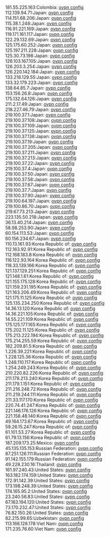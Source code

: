181.55.225.163:Colombia: [ovpn config](vpn/181_55_225_163.ovpn)  
112.139.94.71:Japan: [ovpn config](vpn/112_139_94_71.ovpn)  
114.151.68.206:Japan: [ovpn config](vpn/114_151_68_206.ovpn)  
115.38.1.248:Japan: [ovpn config](vpn/115_38_1_248.ovpn)  
116.91.221.169:Japan: [ovpn config](vpn/116_91_221_169.ovpn)  
119.171.161.117:Japan: [ovpn config](vpn/119_171_161_117.ovpn)  
122.29.132.69:Japan: [ovpn config](vpn/122_29_132_69.ovpn)  
125.175.60.252:Japan: [ovpn config](vpn/125_175_60_252.ovpn)  
125.197.211.228:Japan: [ovpn config](vpn/125_197_211_228.ovpn)  
125.30.73.198:Japan: [ovpn config](vpn/125_30_73_198.ovpn)  
126.103.167.105:Japan: [ovpn config](vpn/126_103_167_105.ovpn)  
126.203.3.254:Japan: [ovpn config](vpn/126_203_3_254.ovpn)  
126.220.142.184:Japan: [ovpn config](vpn/126_220_142_184.ovpn)  
133.218.129.55:Japan: [ovpn config](vpn/133_218_129_55.ovpn)  
133.32.179.223:Japan: [ovpn config](vpn/133_32_179_223.ovpn)  
138.64.85.7:Japan: [ovpn config](vpn/138_64_85_7.ovpn)  
153.156.26.8:Japan: [ovpn config](vpn/153_156_26_8.ovpn)  
175.132.64.126:Japan: [ovpn config](vpn/175_132_64_126.ovpn)  
211.2.17.49:Japan: [ovpn config](vpn/211_2_17_49.ovpn)  
218.227.46.79:Japan: [ovpn config](vpn/218_227_46_79.ovpn)  
219.100.37.1:Japan: [ovpn config](vpn/219_100_37_1.ovpn)  
219.100.37.108:Japan: [ovpn config](vpn/219_100_37_108.ovpn)  
219.100.37.109:Japan: [ovpn config](vpn/219_100_37_109.ovpn)  
219.100.37.125:Japan: [ovpn config](vpn/219_100_37_125.ovpn)  
219.100.37.138:Japan: [ovpn config](vpn/219_100_37_138.ovpn)  
219.100.37.19:Japan: [ovpn config](vpn/219_100_37_19.ovpn)  
219.100.37.205:Japan: [ovpn config](vpn/219_100_37_205.ovpn)  
219.100.37.211:Japan: [ovpn config](vpn/219_100_37_211.ovpn)  
219.100.37.213:Japan: [ovpn config](vpn/219_100_37_213.ovpn)  
219.100.37.22:Japan: [ovpn config](vpn/219_100_37_22.ovpn)  
219.100.37.4:Japan: [ovpn config](vpn/219_100_37_4.ovpn)  
219.100.37.50:Japan: [ovpn config](vpn/219_100_37_50.ovpn)  
219.100.37.58:Japan: [ovpn config](vpn/219_100_37_58.ovpn)  
219.100.37.67:Japan: [ovpn config](vpn/219_100_37_67.ovpn)  
219.100.37.7:Japan: [ovpn config](vpn/219_100_37_7.ovpn)  
219.100.37.90:Japan: [ovpn config](vpn/219_100_37_90.ovpn)  
219.100.64.197:Japan: [ovpn config](vpn/219_100_64_197.ovpn)  
219.100.86.70:Japan: [ovpn config](vpn/219_100_86_70.ovpn)  
219.67.73.213:Japan: [ovpn config](vpn/219_67_73_213.ovpn)  
223.135.50.218:Japan: [ovpn config](vpn/223_135_50_218.ovpn)  
36.13.40.214:Japan: [ovpn config](vpn/36_13_40_214.ovpn)  
58.98.253.90:Japan: [ovpn config](vpn/58_98_253_90.ovpn)  
60.154.113.53:Japan: [ovpn config](vpn/60_154_113_53.ovpn)  
60.156.234.67:Japan: [ovpn config](vpn/60_156_234_67.ovpn)  
110.13.161.93:Korea Republic of: [ovpn config](vpn/110_13_161_93.ovpn)  
112.163.92.91:Korea Republic of: [ovpn config](vpn/112_163_92_91.ovpn)  
112.168.183.8:Korea Republic of: [ovpn config](vpn/112_168_183_8.ovpn)  
116.122.93.164:Korea Republic of: [ovpn config](vpn/116_122_93_164.ovpn)  
118.33.139.166:Korea Republic of: [ovpn config](vpn/118_33_139_166.ovpn)  
121.137.129.251:Korea Republic of: [ovpn config](vpn/121_137_129_251.ovpn)  
121.148.1.61:Korea Republic of: [ovpn config](vpn/121_148_1_61.ovpn)  
121.155.175.128:Korea Republic of: [ovpn config](vpn/121_155_175_128.ovpn)  
121.159.231.195:Korea Republic of: [ovpn config](vpn/121_159_231_195.ovpn)  
121.163.206.49:Korea Republic of: [ovpn config](vpn/121_163_206_49.ovpn)  
121.175.11.125:Korea Republic of: [ovpn config](vpn/121_175_11_125.ovpn)  
125.135.234.250:Korea Republic of: [ovpn config](vpn/125_135_234_250.ovpn)  
14.36.13.120:Korea Republic of: [ovpn config](vpn/14_36_13_120.ovpn)  
14.36.221.105:Korea Republic of: [ovpn config](vpn/14_36_221_105.ovpn)  
14.55.221.109:Korea Republic of: [ovpn config](vpn/14_55_221_109.ovpn)  
175.125.177.165:Korea Republic of: [ovpn config](vpn/175_125_177_165.ovpn)  
175.202.11.125:Korea Republic of: [ovpn config](vpn/175_202_11_125.ovpn)  
175.213.222.194:Korea Republic of: [ovpn config](vpn/175_213_222_194.ovpn)  
175.214.255.59:Korea Republic of: [ovpn config](vpn/175_214_255_59.ovpn)  
182.209.81.5:Korea Republic of: [ovpn config](vpn/182_209_81_5.ovpn)  
1.226.39.221:Korea Republic of: [ovpn config](vpn/1_226_39_221.ovpn)  
1.228.125.36:Korea Republic of: [ovpn config](vpn/1_228_125_36.ovpn)  
1.248.110.117:Korea Republic of: [ovpn config](vpn/1_248_110_117.ovpn)  
1.254.249.243:Korea Republic of: [ovpn config](vpn/1_254_249_243.ovpn)  
210.220.82.226:Korea Republic of: [ovpn config](vpn/210_220_82_226.ovpn)  
211.178.213.240:Korea Republic of: [ovpn config](vpn/211_178_213_240.ovpn)  
211.179.1.151:Korea Republic of: [ovpn config](vpn/211_179_1_151.ovpn)  
211.216.248.72:Korea Republic of: [ovpn config](vpn/211_216_248_72.ovpn)  
211.219.244.111:Korea Republic of: [ovpn config](vpn/211_219_244_111.ovpn)  
211.33.117.170:Korea Republic of: [ovpn config](vpn/211_33_117_170.ovpn)  
220.74.41.247:Korea Republic of: [ovpn config](vpn/220_74_41_247.ovpn)  
221.146.176.126:Korea Republic of: [ovpn config](vpn/221_146_176_126.ovpn)  
221.158.48.140:Korea Republic of: [ovpn config](vpn/221_158_48_140.ovpn)  
49.164.173.67:Korea Republic of: [ovpn config](vpn/49_164_173_67.ovpn)  
59.26.15.247:Korea Republic of: [ovpn config](vpn/59_26_15_247.ovpn)  
61.101.53.27:Korea Republic of: [ovpn config](vpn/61_101_53_27.ovpn)  
61.79.13.156:Korea Republic of: [ovpn config](vpn/61_79_13_156.ovpn)  
187.209.173.25:Mexico: [ovpn config](vpn/187_209_173_25.ovpn)  
45.135.135.153:Russian Federation: [ovpn config](vpn/45_135_135_153.ovpn)  
87.251.126.111:Russian Federation: [ovpn config](vpn/87_251_126_111.ovpn)  
91.142.155.179:Russian Federation: [ovpn config](vpn/91_142_155_179.ovpn)  
49.228.230.16:Thailand: [ovpn config](vpn/49_228_230_16.ovpn)  
161.97.240.43:United States: [ovpn config](vpn/161_97_240_43.ovpn)  
163.182.174.159:United States: [ovpn config](vpn/163_182_174_159.ovpn)  
172.91.142.39:United States: [ovpn config](vpn/172_91_142_39.ovpn)  
173.198.248.39:United States: [ovpn config](vpn/173_198_248_39.ovpn)  
174.165.95.2:United States: [ovpn config](vpn/174_165_95_2.ovpn)  
23.240.56.83:United States: [ovpn config](vpn/23_240_56_83.ovpn)  
67.183.194.120:United States: [ovpn config](vpn/67_183_194_120.ovpn)  
73.170.232.47:United States: [ovpn config](vpn/73_170_232_47.ovpn)  
76.82.150.26:United States: [ovpn config](vpn/76_82_150_26.ovpn)  
82.215.99.65:Uzbekistan: [ovpn config](vpn/82_215_99_65.ovpn)  
113.166.128.178:Viet Nam: [ovpn config](vpn/113_166_128_178.ovpn)  
171.235.76.60:Viet Nam: [ovpn config](vpn/171_235_76_60.ovpn)  

